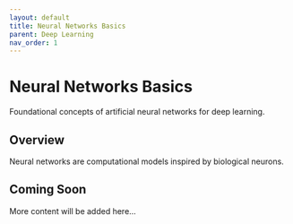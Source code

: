 ```yaml
---
layout: default
title: Neural Networks Basics
parent: Deep Learning
nav_order: 1
---
```


# Neural Networks Basics

Foundational concepts of artificial neural networks for deep learning.

## Overview

Neural networks are computational models inspired by biological neurons.

## Coming Soon

More content will be added here...
